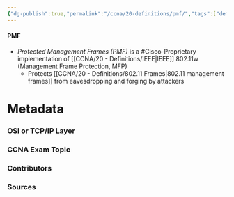 ```yaml
---
{"dg-publish":true,"permalink":"/ccna/20-definitions/pmf/","tags":["defs_ccna"],"created":"2023-11-05T10:55:11.000-08:00","updated":"2023-11-07T10:31:51.000-08:00"}
---
```


#### PMF
- *Protected Management Frames (PMF)* is a #Cisco-Proprietary implementation of [[CCNA/20 - Definitions/IEEE\|IEEE]] 802.11w (Management Frame Protection, MFP)
	- Protects [[CCNA/20 - Definitions/802.11 Frames\|802.11 management frames]] from eavesdropping and forging by attackers






# Metadata
### OSI or TCP/IP Layer

### CCNA Exam Topic

### Contributors

### Sources
